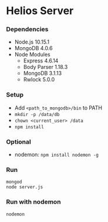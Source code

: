 # Helios Server

### Dependencies
* Node.js 10.15.1
* MongoDB 4.0.6
* Node Modules
    * Express 4.6.14
    * Body Parser 1.18.3
    * MongoDB 3.1.13
    * Rwlock 5.0.0

### Setup
* Add `<path_to_mongodb>/bin` to PATH
* `mkdir -p /data/db`
* `chown <current_user> /data`
* `npm install`

### Optional
* nodemon: `npm install nodemon -g`

### Run
```
mongod
node server.js
```

### Run with nodemon
```
nodemon
```
